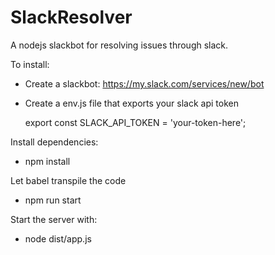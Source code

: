 # SlackResolver
A nodejs slackbot for resolving issues through slack.

To install:
 - Create a slackbot: https://my.slack.com/services/new/bot
 - Create a env.js file that exports your slack api token
 
     export const SLACK_API_TOKEN = 'your-token-here';


Install dependencies:
 - npm install
 
Let babel transpile the code
 - npm run start
 
Start the server with:
 - node dist/app.js
